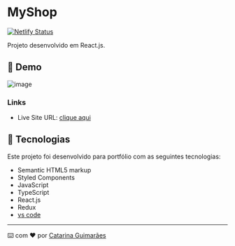 # MyShop
[![Netlify Status](https://api.netlify.com/api/v1/badges/91f3eca4-970e-4023-938c-78c60d92dbc8/deploy-status)](https://app.netlify.com/sites/adamyshop/deploys)

Projeto desenvolvido em React.js.

## 👀 Demo

![image](https://github.com/user-attachments/assets/a7dc0d4e-fe97-45c8-8731-8c0b92505204)


### Links

- Live Site URL: [clique aqui](https://adamyshop.netlify.app/)

## 🚀 Tecnologias

Este projeto foi desenvolvido para portfólio com as seguintes tecnologias:

- Semantic HTML5 markup
- Styled Components
- JavaScript
- TypeScript
- React.js
- Redux
- [vs code](https://code.visualstudio.com/download)

---

⌨️ com ❤️ por [Catarina Guimarães](https://github.com/catarinaguima) 
